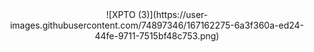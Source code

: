 <div align="center">
![XPTO (3)](https://user-images.githubusercontent.com/74897346/167162275-6a3f360a-ed24-44fe-9711-7515bf48c753.png)
 </div> 
